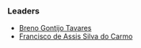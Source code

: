 ### Leaders
* [Breno Gontijo Tavares](mailto:breno.tavares@owasp.org)
* [Francisco de Assis Silva do Carmo](mailto:francisco.carmo@owasp.org)

